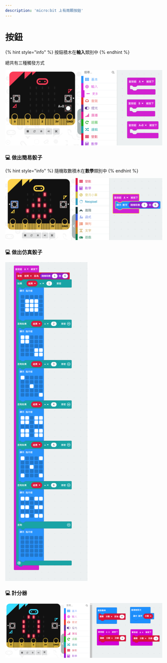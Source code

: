 ```yaml
---
description: 'micro:bit 上有兩顆按鈕'
---
```


# 按鈕

{% hint style="info" %}
按鈕積木在**輸入**類別中
{% endhint %}

總共有三種觸發方式

![](.gitbook/assets/jie-tu-20201112-xia-wu-4.37.07.png)

### 💻 做出簡易骰子

{% hint style="info" %}
隨機取數積木在**數學**類別中
{% endhint %}

![](.gitbook/assets/jie-tu-20201112-xia-wu-4.45.37.png)

### 💻 做出仿真骰子

![](.gitbook/assets/jie-tu-20201112-xia-wu-4.52.34.png)

### 💻 計分器

![](.gitbook/assets/image%20%2831%29.png)

